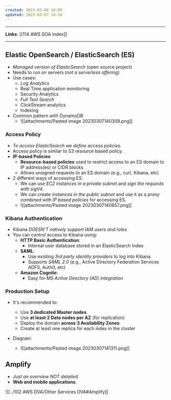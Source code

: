 ```yaml
---
created: 2023-03-06 14:09
updated: 2023-03-07 14:16
---
```

---
**Links**: [[114 AWS SOA Index]]

---
## Elastic OpenSearch / ElasticSearch (ES)
- *Managed version of ElasticSearch* (open source project)
- Needs to run on servers (*not a serverless offering*)
- Use cases:
	- *Log Analytics*
	- Real Time application monitoring
	- Security Analytics
	- *Full Text Search*
	- ClickStream analytics
	- Indexing
- Common pattern with DynamoDB
	- ![[attachments/Pasted image 20230307140309.png]]

### Access Policy
- *To access ElasticSearch we define access policies*.
- Access policy is similar to S3 resource based policy.
- **IP-based Policies**
	- **Resource-based policies** used to restrict access to an ES domain to IP address(es) or CIDR blocks
	- Allows unsigned requests to an ES domain (e.g., curl, Kibana, etc)
- 2 different ways of accessing ES:
	- We can use *EC2 instances in a private subnet* and *sign the requests with sigV4*.
	- We can create *instances in the public subnet* and use it as a *proxy combined with IP based policies* for accessing ES.
	- ![[attachments/Pasted image 20230307140857.png]] 

### Kibana Authentication
- Kibana *DOESN'T natively support lAM users and roles*
- You can control access to Kibana using:
	- **HTTP Basic Authentication**:
		- Internal user database stored in an ElasticSearch Index
	- **SAML**:
		- Use existing *3rd party identity providers* to log into Kibana
		- Supports *SAML 2.0* (e.g., Active Directory Federation Services ADFS, Auth0, etc)
	- **Amazon Cognito**:
		- Easy for *MS Active Directory (AD) integration*

### Production Setup
- It's recommended to:
	- Use **3 dedicated Master nodes**
	- Use **at least 2 Data nodes per AZ** (for replication)
	- Deploy the domain **across 3 Availability Zones**
	- Create at least one replica for each index in the cluster

- Diagram:
	- ![[attachments/Pasted image 20230307141311.png]]

## Amplify
- *Just an overview NOT detailed*.
- **Web and mobile applications**. 

![[../102 AWS DVA/Other Services DVA#Amplify]]
